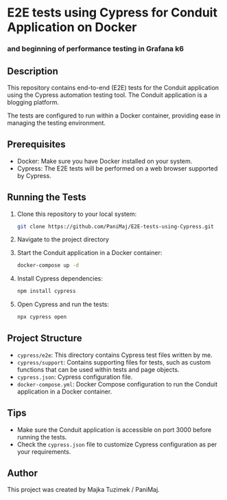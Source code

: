 # E2E tests using Cypress for Conduit Application on Docker

### and beginning of performance testing in Grafana k6

## Description

This repository contains end-to-end (E2E) tests for the Conduit application using the Cypress automation testing tool. The Conduit application is a blogging platform.

The tests are configured to run within a Docker container, providing ease in managing the testing environment.

## Prerequisites

- Docker: Make sure you have Docker installed on your system.
- Cypress: The E2E tests will be performed on a web browser supported by Cypress.

## Running the Tests

1. Clone this repository to your local system:

   ```sh
   git clone https://github.com/PaniMaj/E2E-tests-using-Cypress.git
   ```

2. Navigate to the project directory

3. Start the Conduit application in a Docker container:

   ```sh
   docker-compose up -d
   ```

4. Install Cypress dependencies:

   ```sh
   npm install cypress
   ```

5. Open Cypress and run the tests:
   ```sh
   npx cypress open
   ```

## Project Structure

- `cypress/e2e`: This directory contains Cypress test files written by me.
- `cypress/support`: Contains supporting files for tests, such as custom functions that can be used within tests and page objects.
- `cypress.json`: Cypress configuration file.
- `docker-compose.yml`: Docker Compose configuration to run the Conduit application in a Docker container.

## Tips

- Make sure the Conduit application is accessible on port 3000 before running the tests.
- Check the `cypress.json` file to customize Cypress configuration as per your requirements.

## Author

This project was created by Majka Tuzimek / PaniMaj.

